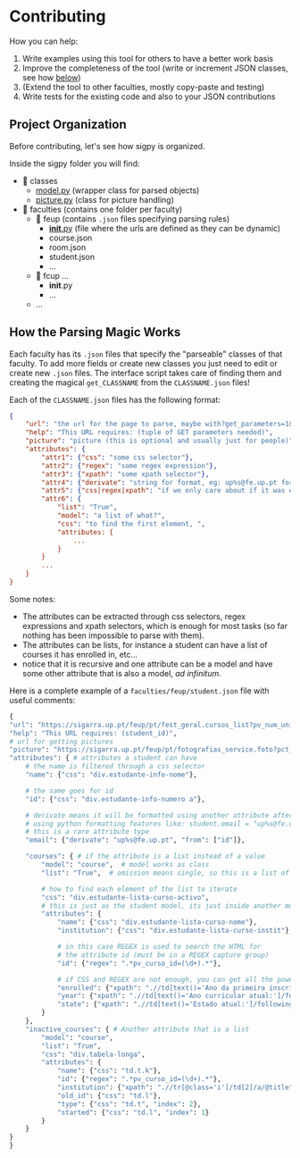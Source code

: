 # Contributing
How you can help:
 1. Write examples using this tool for others to have a better work basis
 1. Improve the completeness of the tool (write or increment JSON classes, see how [below]())
 1. (Extend the tool to other faculties, mostly copy-paste and testing)
 1. Write tests for the existing code and also to your JSON contributions



## Project Organization
Before contributing, let's see how sigpy is organized.

Inside the sigpy folder you will find:
 * 📁 classes
    * [model.py](sigpy/classes/model.py) (wrapper class for parsed objects)
    * [picture.py](sigpy/classes/picture.py) (class for picture handling)
 * 📁 faculties (contains one folder per faculty)
    * 📁 feup (contains `.json` files specifying parsing rules)
        * [__init__.py](sigpy/faculties/feup/__init__.py) (file where the urls are defined as they can be dynamic)
        * course.json
        * room.json
        * student.json
        * ...
    * 📁 fcup ...
        * __init__.py
        * ...
    * ...

## How the Parsing Magic Works
Each faculty has its `.json` files that specify the "parseable" classes of that faculty. To add more fields or create new classes you just need to edit or create new `.json` files. The interface script takes care of finding them and creating the magical `get_CLASSNAME` from the `CLASSNAME.json` files!

Each of the `CLASSNAME.json` files has the following format:
```json
{
	"url": "the url for the page to parse, maybe with?get_parameters=1&...",
    "help": "This URL requires: (tuple of GET parameters needed)",
    "picture": "picture (this is optional and usually just for people)",
    "attributes": {
        "attr1": {"css": "some css selector"},
        "attr2": {"regex": "some regex expression"},
        "attr3": {"xpath": "some xpath selector"},
        "attr4": {"derivate": "string for format, eg: up%s@fe.up.pt for email", "from": ["attr1"]},
        "attr5": {"css|regex|xpath": "if we only care about if it was empty or not, regex must include a catch group", "boolean": "True"},
        "attr6": {
            "list": "True",
            "model": "a list of what?",
            "css": "to find the first element, ",
            "attributes: {
                ...
            }
        }
        ...
    }
}
```
Some notes:
 * The attributes can be extracted through css selectors, regex expressions and xpath selectors, which is enough for most tasks (so far nothing has been impossible to parse with them).
 * The attributes can be lists, for instance a student can have a list of courses it has enrolled in, etc...
 * notice that it is recursive and one attribute can be a model and have some other attribute that is also a model, _ad infinitum_.


Here is a complete example of a `faculties/feup/student.json` file with useful comments:
```python
{
"url": "https://sigarra.up.pt/feup/pt/fest_geral.cursos_list?pv_num_unico=%s",
"help": "This URL requires: (student_id)",
# url for getting pictures
"picture": "https://sigarra.up.pt/feup/pt/fotografias_service.foto?pct_cod=%s",
"attributes": { # attributes a student can have
    # the name is filtered through a css selector
    "name": {"css": "div.estudante-info-nome"},

    # the same goes for id
    "id": {"css": "div.estudante-info-numero a"},

    # derivate means it will be formatted using another attribute after loading
    # using python formatting features like: student.email = "up%s@fe.up.pt" % student.id
    # this is a rare attribute type
    "email": {"derivate": "up%s@fe.up.pt", "from": ["id"]},

    "courses": { # if the attribute is a list instead of a value
        "model": "course",  # model works as class
        "list": "True",  # omission means single, so this is a list of "course"

        # how to find each element of the list to iterate
        "css": "div.estudante-lista-curso-activo",
        # this is just as the student model, its just inside another model, recursivity!!
        "attributes": {
            "name": {"css": "div.estudante-lista-curso-nome"},
            "institution": {"css": "div.estudante-lista-curso-instit"},

            # in this case REGEX is used to search the HTML for
            # the attribute id (must be in a REGEX capture group)
            "id": {"regex": ".*pv_curso_id=(\d+).*"},

            # if CSS and REGEX are not enough, you can get all the power of XPATH
            "enrolled": {"xpath": ".//td[text()='Ano da primeira inscrição:']/following::td[1]"},
            "year": {"xpath": ".//td[text()='Ano curricular atual:']/following::td[1]"},
            "state": {"xpath": ".//td[text()='Estado atual:']/following::td[1]"}
        }
    },
    "inactive_courses": { # Another attribute that is a list
        "model": "course",
        "list": "True",
        "css": "div.tabela-longa",
        "attributes": {
            "name": {"css": "td.t.k"},
            "id": {"regex": ".*pv_curso_id=(\d+).*"},
            "institution": {"xpath": ".//tr[@class='i']/td[2]/a/@title"},
            "old_id": {"css": "td.l"},
            "type": {"css": "td.t", "index": 2},
            "started": {"css": "td.l", "index": 1}
        }
    }
}
}
```